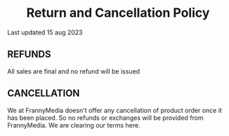 <h1 style='text-align: center'>Return and Cancellation Policy</h1>

<p>Last updated 15 aug 2023</p>

<h2>REFUNDS</h2>
<p>All sales are final and no refund will be issued</p>


<h2>CANCELLATION</h2>
<p>We at FrannyMedia doesn't offer any cancellation of product order once it has been placed. So no refunds or exchanges will be provided from FrannyMedia. We are clearing our terms here.</p>
